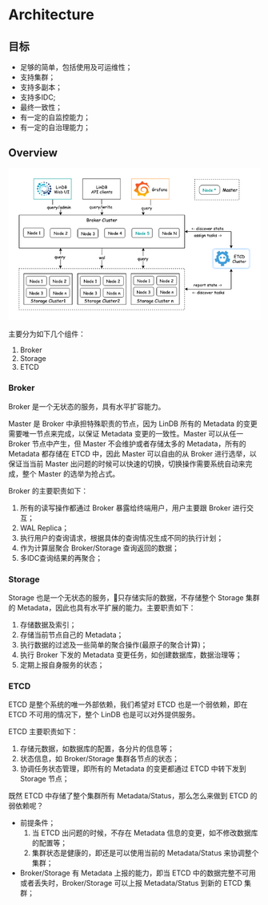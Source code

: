 # Architecture

## 目标
- 足够的简单，包括使用及可运维性；
- 支持集群；
- 支持多副本；
- 支持多IDC;
- 最终一致性；
- 有一定的自监控能力；
- 有一定的自治理能力；

## Overview

![architecture](../../../assets/images/design/architecture.png)

主要分为如下几个组件：
1. Broker
2. Storage
3. ETCD

### Broker

Broker 是一个无状态的服务，具有水平扩容能力。

Master 是 Broker 中承担特殊职责的节点，因为 LinDB 所有的 Metadata 的变更需要唯一节点来完成，以保证 Metadata 变更的一致性。Master 可以从任一 Broker 节点中产生，但 Master 不会维护或者存储太多的 Metadata，所有的 Metadata 都存储在 ETCD 中，因此 Master 可以自由的从 Broker 进行选举，以保证当当前 Master 出问题的时候可以快速的切换，切换操作需要系统自动来完成，整个 Master 的选举为抢占式。

Broker 的主要职责如下：
1. 所有的读写操作都通过 Broker 暴露给终端用户，用户主要跟 Broker 进行交互；
2. WAL Replica；
3. 执行用户的查询请求，根据具体的查询情况生成不同的执行计划；
4. 作为计算层聚合 Broker/Storage 查询返回的数据；
5. 多IDC查询结果的再聚合；

### Storage

Storage 也是一个无状态的服务，只存储实际的数据，不存储整个 Storage 集群的 Metadata，因此也具有水平扩展的能力。主要职责如下：
1. 存储数据及索引；
2. 存储当前节点自己的 Metadata；
2. 执行数据的过滤及一些简单的聚合操作(最原子的聚合计算)；
3. 执行 Broker 下发的 Metadata 变更任务，如创建数据库，数据治理等；
4. 定期上报自身服务的状态；

### ETCD

ETCD 是整个系统的唯一外部依赖，我们希望对 ETCD 也是一个弱依赖，即在 ETCD 不可用的情况下，整个 LinDB 也是可以对外提供服务。

ETCD 主要职责如下：
1. 存储元数据，如数据库的配置，各分片的信息等；
2. 状态信息，如 Broker/Storage 集群各节点的状态；
3. 协调任务状态管理，即所有的 Metadata 的变更都通过 ETCD 中转下发到 Storage 节点；

既然 ETCD 中存储了整个集群所有 Metadata/Status，那么怎么来做到 ETCD 的弱依赖呢？
- 前提条件；
    1. 当 ETCD 出问题的时候，不存在 Metadata 信息的变更，如不修改数据库的配置等；
    2. 集群状态是健康的，即还是可以使用当前的 Metadata/Status 来协调整个集群；
- Broker/Storage 有 Metadata 上报的能力，即当 ETCD 中的数据完整不可用或者丢失时，Broker/Storage 可以上报 Metadata/Status 到新的 ETCD 集群；